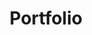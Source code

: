 ---
title: Portfolio
summary: A collection of work and experience. Classified according to type of project.
description: A collection of work and experience. Classified according to type of project.
---